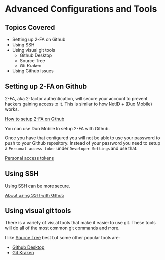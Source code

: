 # Advanced Configurations and Tools

## Topics Covered

* Setting up 2-FA on Github
* Using SSH
* Using visual git tools
  * Github Desktop
  * Source Tree
  * Git Kraken
* Using Github issues

## Setting up 2-FA on Github

2-FA, aka 2-factor authentication, will secure your account to prevent hackers gaining access to it. This is similar to how NetID + (Duo Mobile) works.

[How to setup 2-FA on Github](https://help.github.com/articles/configuring-two-factor-authentication/)

You can use Duo Mobile to setup 2-FA with Github.

Once you have that configured you will not be able to use your password to push to your Github repository. Instead of your password you need to setup a `Personal access token` under `Developer Settings` and use that.

[Personal access tokens](https://github.com/settings/tokens)

## Using SSH

Using SSH can be more secure.

[About using SSH with Github](https://help.github.com/articles/connecting-to-github-with-ssh/)

## Using visual git tools

There is a variety of visual tools that make it easier to use git. These tools will do all of the most common git commands and more.

I like [Source Tree](https://www.sourcetreeapp.com/) best but some other popular tools are:

* [Github Desktop](https://desktop.github.com/)
* [Git Kraken](https://www.gitkraken.com/)

